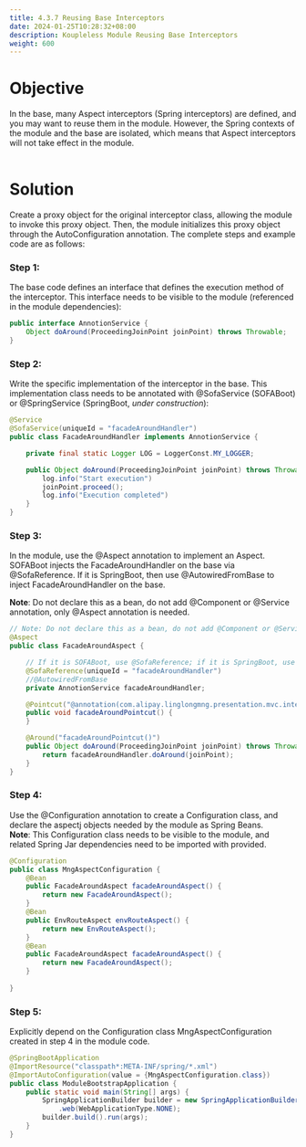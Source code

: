 ```yaml
---
title: 4.3.7 Reusing Base Interceptors
date: 2024-01-25T10:28:32+08:00
description: Koupleless Module Reusing Base Interceptors
weight: 600
---
```


# Objective
In the base, many Aspect interceptors (Spring interceptors) are defined, and you may want to reuse them in the module. However, the Spring contexts of the module and the base are isolated, which means that Aspect interceptors will not take effect in the module.<br/><br/>

# Solution
Create a proxy object for the original interceptor class, allowing the module to invoke this proxy object. Then, the module initializes this proxy object through the AutoConfiguration annotation. The complete steps and example code are as follows:

### Step 1:
The base code defines an interface that defines the execution method of the interceptor. This interface needs to be visible to the module (referenced in the module dependencies):
```java
public interface AnnotionService {
    Object doAround(ProceedingJoinPoint joinPoint) throws Throwable;
}
```

### Step 2:
Write the specific implementation of the interceptor in the base. This implementation class needs to be annotated with @SofaService (SOFABoot) or @SpringService (SpringBoot, _under construction_): 
```java
@Service
@SofaService(uniqueId = "facadeAroundHandler")
public class FacadeAroundHandler implements AnnotionService {

    private final static Logger LOG = LoggerConst.MY_LOGGER;

    public Object doAround(ProceedingJoinPoint joinPoint) throws Throwable {
        log.info("Start execution")
        joinPoint.proceed();
        log.info("Execution completed")
    }
}
```

### Step 3:
In the module, use the @Aspect annotation to implement an Aspect. SOFABoot injects the FacadeAroundHandler on the base via @SofaReference. If it is SpringBoot, then use @AutowiredFromBase to inject FacadeAroundHandler on the base.
<br />

**Note**: Do not declare this as a bean, do not add @Component or @Service annotation, only @Aspect annotation is needed.
```java
// Note: Do not declare this as a bean, do not add @Component or @Service annotation
@Aspect
public class FacadeAroundAspect {

    // If it is SOFABoot, use @SofaReference; if it is SpringBoot, use @AutowiredFromBase.
    @SofaReference(uniqueId = "facadeAroundHandler")
    //@AutowiredFromBase
    private AnnotionService facadeAroundHandler;

    @Pointcut("@annotation(com.alipay.linglongmng.presentation.mvc.interceptor.FacadeAround)")
    public void facadeAroundPointcut() {
    }

    @Around("facadeAroundPointcut()")
    public Object doAround(ProceedingJoinPoint joinPoint) throws Throwable {
        return facadeAroundHandler.doAround(joinPoint);
    }
}
```

### Step 4:
Use the @Configuration annotation to create a Configuration class, and declare the aspectj objects needed by the module as Spring Beans. <br />**Note**: This Configuration class needs to be visible to the module, and related Spring Jar dependencies need to be imported with <scope>provided</scope>.
```java
@Configuration
public class MngAspectConfiguration {
    @Bean
    public FacadeAroundAspect facadeAroundAspect() {
        return new FacadeAroundAspect();
    }
    @Bean
    public EnvRouteAspect envRouteAspect() {
        return new EnvRouteAspect();
    }
    @Bean
    public FacadeAroundAspect facadeAroundAspect() {
        return new FacadeAroundAspect();
    }
    
}
```

### Step 5: 
Explicitly depend on the Configuration class MngAspectConfiguration created in step 4 in the module code.
```java
@SpringBootApplication
@ImportResource("classpath*:META-INF/spring/*.xml")
@ImportAutoConfiguration(value = {MngAspectConfiguration.class})
public class ModuleBootstrapApplication {
    public static void main(String[] args) {
        SpringApplicationBuilder builder = new SpringApplicationBuilder(ModuleBootstrapApplication.class)
        	.web(WebApplicationType.NONE);
        builder.build().run(args);
    }
}
```

<br/>
<br/>
